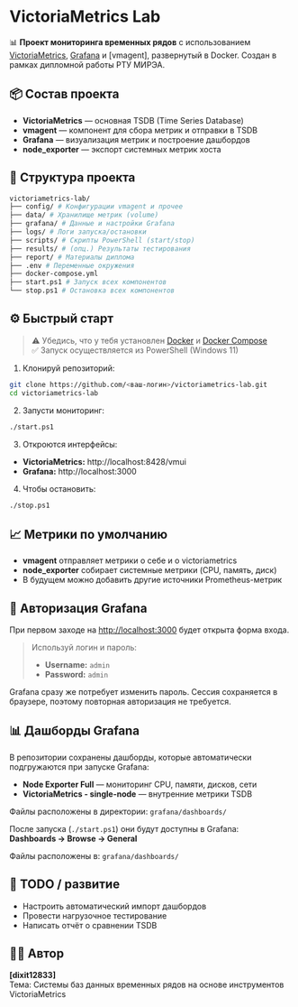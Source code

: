 # VictoriaMetrics Lab

📊 **Проект мониторинга временных рядов** с использованием [VictoriaMetrics](https://victoriametrics.com/), [Grafana](https://grafana.com/) и [vmagent], развернутый в Docker. Создан в рамках дипломной работы РТУ МИРЭА.

## 📦 Состав проекта

- **VictoriaMetrics** — основная TSDB (Time Series Database)
- **vmagent** — компонент для сбора метрик и отправки в TSDB
- **Grafana** — визуализация метрик и построение дашбордов
- **node_exporter** — экспорт системных метрик хоста

## 📁 Структура проекта
```bash
victoriametrics-lab/
├── config/ # Конфигурации vmagent и прочее
├── data/ # Хранилище метрик (volume)
├── grafana/ # Данные и настройки Grafana
├── logs/ # Логи запуска/остановки
├── scripts/ # Скрипты PowerShell (start/stop)
├── results/ # (опц.) Результаты тестирования
├── report/ # Материалы диплома
├── .env # Переменные окружения
├── docker-compose.yml
├── start.ps1 # Запуск всех компонентов
└── stop.ps1 # Остановка всех компонентов
```
## ⚙️ Быстрый старт

> ⚠️ Убедись, что у тебя установлен [Docker](https://www.docker.com/) и [Docker Compose](https://docs.docker.com/compose/)  
> ✅ Запуск осуществляется из PowerShell (Windows 11)

1. Клонируй репозиторий:

```bash
git clone https://github.com/<ваш-логин>/victoriametrics-lab.git
cd victoriametrics-lab
```

2. Запусти мониторинг:

```bash
./start.ps1
```

3. Откроются интерфейсы:

- **VictoriaMetrics:** http://localhost:8428/vmui
- **Grafana:** http://localhost:3000

4. Чтобы остановить:

```bash
./stop.ps1
```

## 📈 Метрики по умолчанию

- **vmagent** отправляет метрики о себе и о victoriametrics
- **node_exporter** собирает системные метрики (CPU, память, диск)
- В будущем можно добавить другие источники Prometheus-метрик

## 🔐 Авторизация Grafana

При первом заходе на [http://localhost:3000](http://localhost:3000) будет открыта форма входа.

> Используй логин и пароль:
>
> - **Username:** `admin`
> - **Password:** `admin`

Grafana сразу же потребует изменить пароль. Сессия сохраняется в браузере, поэтому повторная авторизация не требуется.

## 📊 Дашборды Grafana

В репозитории сохранены дашборды, которые автоматически подгружаются при запуске Grafana:

- **Node Exporter Full** — мониторинг CPU, памяти, дисков, сети
- **VictoriaMetrics - single-node** — внутренние метрики TSDB

Файлы расположены в директории:
`grafana/dashboards/`

После запуска (`./start.ps1`) они будут доступны в Grafana: \
**Dashboards → Browse → General**

Файлы расположены в: `grafana/dashboards/`

## 🧪 TODO / развитие

- Настроить автоматический импорт дашбордов
- Провести нагрузочное тестирование
- Написать отчёт о сравнении TSDB

## 🧑‍🎓 Автор
**[dixit12833]** \
Тема: Системы баз данных временных рядов на основе инструментов VictoriaMetrics